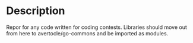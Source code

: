# Description

Repor for any code written for coding contests.
Libraries should move out from here to avertocle/go-commons and be imported as modules.
 
